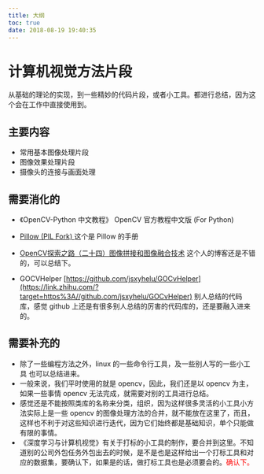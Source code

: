 ```yaml
---
title: 大纲
toc: true
date: 2018-08-19 19:40:35
---
```

# 计算机视觉方法片段

从基础的理论的实现，到一些精妙的代码片段，或者小工具。都进行总结，因为这个会在工作中直接使用到。


## 主要内容

- 常用基本图像处理片段
- 图像效果处理片段
- 摄像头的连接与画面处理


## 需要消化的


- 《OpenCV-Python 中文教程》 OpenCV 官方教程中文版 (For Python)

- [Pillow (PIL Fork) ](https://pillow.readthedocs.io/en/3.1.x/index.html) 这个是 Pillow 的手册


- [OpenCV探索之路（二十四）图像拼接和图像融合技术](https://www.cnblogs.com/skyfsm/p/7411961.html#4100555) 这个人的博客还是不错的，可以总结下。



- GOCVHelper [https://github.com/jsxyhelu/GOCvHelper](https://link.zhihu.com/?target=https%3A//github.com/jsxyhelu/GOCvHelper) 别人总结的代码库，感觉 github 上还是有很多别人总结的厉害的代码库的，还是要融入进来的。

## 需要补充的



- 除了一些编程方法之外，linux 的一些命令行工具，及一些别人写的一些小工具 也可以总结进来。
- 一般来说，我们平时使用的就是 opencv，因此，我们还是以 opencv 为主，如果一些事情 opencv 无法完成，就需要对别的工具进行总结。
- 感觉还是不能按照类库的名称来分类，组织，因为这样很多灵活的小工具小方法实际上是一些 opencv 的图像处理方法的合并，就不能放在这里了，而且，这样也不利于对这些知识进行迭代，因为它们始终都是基础知识，单个只能做有限的事情。
- 《深度学习与计算机视觉》有关于打标的小工具的制作，要合并到这里。不知道别的公司外包任务外包出去的时候，是不是也是这样给出一个打标工具和对应的数据集，要确认下，如果是的话，做打标工具也是必须要会的。<span style="color:red;">确认下。</span>
